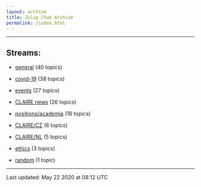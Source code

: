 ```yaml
---
layout: archive
title: Zulip Chat Archive
permalink: /index.html
---
```


---

## Streams:

* [general](stream/201199-general/index.html) (40 topics)

* [covid-19](stream/226112-covid-19/index.html) (38 topics)

* [events](stream/201207-events/index.html) (27 topics)

* [CLAIRE news](stream/201957-CLAIRE-news/index.html) (26 topics)

* [positions/academia](stream/203258-positions/academia/index.html) (18 topics)

* [CLAIRE/CZ](stream/203399-CLAIRE/CZ/index.html) (6 topics)

* [CLAIRE/NL](stream/203255-CLAIRE/NL/index.html) (5 topics)

* [ethics](stream/228366-ethics/index.html) (3 topics)

* [random](stream/202125-random/index.html) (1 topic)

<hr><p>Last updated: May 22 2020 at 08:12 UTC</p>